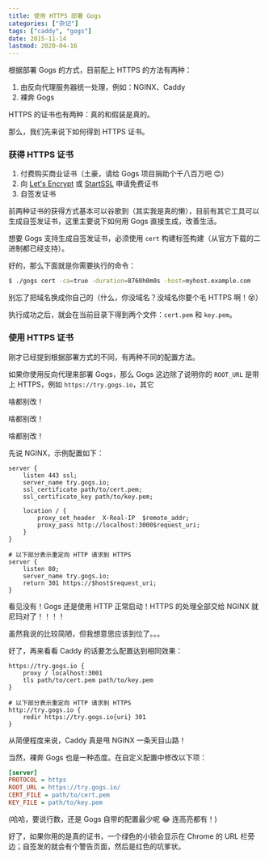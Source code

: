 ```yaml
---
title: 使用 HTTPS 部署 Gogs
categories: ["杂记"]
tags: ["caddy", "gogs"]
date: 2015-11-14
lastmod: 2020-04-16
---
```


根据部署 Gogs 的方式，目前配上 HTTPS 的方法有两种：

1. 由反向代理服务器统一处理，例如：NGINX、Caddy
2. 裸奔 Gogs

HTTPS 的证书也有两种：真的和假装是真的。

那么，我们先来说下如何得到 HTTPS 证书。

### 获得 HTTPS 证书

1. 付费购买商业证书（土豪，请给 Gogs 项目捐助个千八百万吧 😊）
2. 向 [Let's Encrypt](https://letsencrypt.org/) 或 [StartSSL](https://www.startssl.com/) 申请免费证书
3. 自签发证书

前两种证书的获得方式基本可以谷歌到（其实我是真的懒），目前有其它工具可以生成自签发证书，这里主要说下如何用 Gogs 直接生成，改善生活。

想要 Gogs 支持生成自签发证书，必须使用 `cert` 构建标签构建（从官方下载的二进制都已经支持）。

好的，那么下面就是你需要执行的命令：

```sh
$ ./gogs cert -ca=true -duration=8760h0m0s -host=myhost.example.com
```

别忘了把域名换成你自己的（什么，你没域名？没域名你要个毛 HTTPS 啊！😵）

执行成功之后，就会在当前目录下得到两个文件：`cert.pem` 和 `key.pem`。

### 使用 HTTPS 证书

刚才已经提到根据部署方式的不同，有两种不同的配置方法。

如果你使用反向代理来部署 Gogs，那么 Gogs 这边除了说明你的 `ROOT_URL` 是带上 HTTPS，例如 `https://try.gogs.io`，其它

啥都别改！

啥都别改！

啥都别改！

先说 NGINX，示例配置如下：

```nginx
server {
    listen 443 ssl;
    server_name try.gogs.io;
    ssl_certificate path/to/cert.pem;
    ssl_certificate_key path/to/key.pem;

    location / {
        proxy_set_header  X-Real-IP  $remote_addr;
        proxy_pass http://localhost:3000$request_uri;
    }
}

# 以下部分表示重定向 HTTP 请求到 HTTPS
server {
    listen 80;
    server_name try.gogs.io;
    return 301 https://$host$request_uri;
}
```

看见没有！Gogs 还是使用 HTTP 正常启动！HTTPS 的处理全部交给 NGINX 就尼玛对了！！！！

虽然我说的比较简陋，但我想意思应该到位了。。。

好了，再来看看 Caddy 的话要怎么配置达到相同效果：

```caddy
https://try.gogs.io {
    proxy / localhost:3001
    tls path/to/cert.pem path/to/key.pem
}

# 以下部分表示重定向 HTTP 请求到 HTTPS
http://try.gogs.io {
    redir https://try.gogs.io{uri} 301
}
```

从简便程度来说，Caddy 真是甩 NGINX 一条天目山路！

当然，裸奔 Gogs 也是一种态度。在自定义配置中修改以下项：

```ini
[server]
PROTOCOL = https
ROOT_URL = https://try.gogs.io/
CERT_FILE = path/to/cert.pem
KEY_FILE = path/to/key.pem
```

(哈哈，要说行数，还是 Gogs 自带的配置最少呢 😂 连高亮都有！)

好了，如果你用的是真的证书，一个绿色的小锁会显示在 Chrome 的 URL 栏旁边；自签发的就会有个警告页面，然后是红色的坑爹状。
